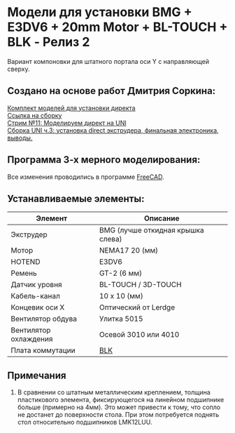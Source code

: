 # Модели для установки BMG + E3DV6 + 20mm Motor + BL-TOUCH + BLK - Релиз 2
Вариант компоновки для штатного портала оси Y с направляющей сверху.

## Создано на основе работ Дмитрия Соркина:
[Комплект моделей для установки директа](https://www.thingiverse.com/thing:3727277)  
[Ссылка на сборку](https://a360.co/2VkCHpy)  
[Стрим №11: Моделируем директ на UNI](https://www.youtube.com/watch?v=uVAfxzp5gb0)  
[Сборка UNI ч.3: установка direct экструдера, финальная электроника, выводы.](https://www.youtube.com/watch?v=tW2uTEJq7mo)  

## Программа 3-х мерного моделирования:
Все изменения проводились в программе [FreeCAD](https://www.freecadweb.org/downloads.php).
										
## Устанавливаемые элементы:
|Элемент | Описание |
| --- | --- |
| Экструдер | BMG (лучше откидная крышка слева) |
| Мотор | NEMA17 20 (мм) |
| HOTEND | E3DV6 |
| Ремень | GT-2 (6 мм) |
| Датчик уровня | BL-TOUCH / 3D-TOUCH |
| Кабель-канал | 10 х 10 (мм) |
| Концевик оси X | Оптический от Lerdge |
| Вентилятор обдува | Улитка 5015 |
| Вентилятор охлаждения | Осевой 3010 или 4010 |
| Плата коммутации | [BLK](https://drive.google.com/drive/folders/16GnPPJG-LGh0U-jRAaAxUttMkrJRhjZV) |

## Примечания
1. В сравнении со штатным металлическим креплением, толщина пластикового элемента, фиксирующегося на линейном подшипнике больше (примерно на 4мм).
Это может привести к тому, что сопло не достанет до поверхности стола. При этом потребуется поднять стол относительно подшипников LMK12LUU.